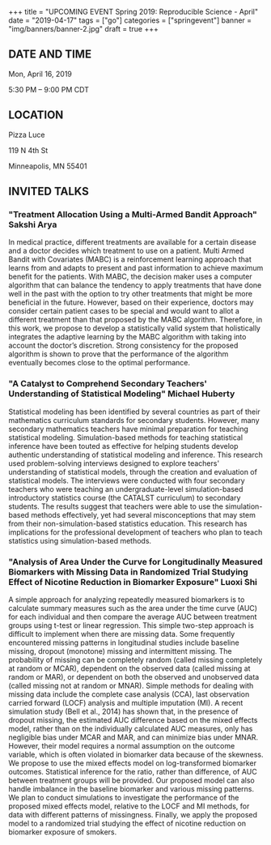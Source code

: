 +++
title = "UPCOMING EVENT Spring 2019: Reproducible Science - April"
date = "2019-04-17"
tags = ["go"]
categories = ["springevent"]
banner = "img/banners/banner-2.jpg"
draft = true
+++
<!--more-->
## DATE AND TIME
Mon, April 16, 2019

5:30 PM – 9:00 PM CDT

## LOCATION
Pizza Luce

119 N 4th St

Minneapolis, MN 55401

## INVITED TALKS 
### "Treatment Allocation Using a Multi-Armed Bandit Approach" Sakshi Arya 

In medical practice, different treatments are available for a certain disease and a doctor decides which treatment to use on a patient. Multi Armed Bandit with Covariates (MABC) is a reinforcement learning approach that learns from and adapts to present and past information to achieve maximum benefit for the patients. With MABC,  the decision maker uses a computer algorithm that can balance the tendency to apply treatments that have done well in the past with the option to try other treatments that might be more beneficial in the future. However, based on their experience, doctors may consider certain patient cases to be special and would want to allot a different treatment than that proposed by the MABC algorithm. Therefore, in this work, we propose to develop a statistically valid system that holistically integrates the adaptive learning by the MABC algorithm with taking into account the doctor’s discretion. Strong consistency for the proposed algorithm is shown to prove that the performance of the algorithm eventually becomes close to the optimal performance.

### "A Catalyst to Comprehend Secondary Teachers' Understanding of Statistical Modeling" Michael Huberty

Statistical modeling has been identified by several countries as part of their mathematics curriculum standards for secondary students. However, many secondary mathematics teachers have minimal preparation for teaching statistical modeling. Simulation-based methods for teaching statistical inference have been touted as effective for helping students develop authentic understanding of statistical modeling and inference. This research used problem-solving interviews designed to explore teachers' understanding of statistical models, through the creation and evaluation of statistical models.  The interviews were conducted with four secondary teachers who were teaching an undergraduate-level simulation-based introductory statistics course (the CATALST curriculum) to secondary students. The results suggest that teachers were able to use the simulation-based methods effectively, yet had several misconceptions that may stem from their non-simulation-based statistics education. This research has implications for the professional development of teachers who plan to teach statistics using simulation-based methods.

### "Analysis of Area Under the Curve for Longitudinally Measured Biomarkers with Missing Data in Randomized Trial Studying Effect of Nicotine Reduction in Biomarker Exposure" Luoxi Shi

A simple approach for analyzing repeatedly measured biomarkers is to calculate summary measures such as the area under the time curve (AUC) for each individual and then compare the average AUC between treatment groups using t-test or linear regression. This simple two-step approach is difficult to implement when there are missing data. Some frequently encountered missing patterns in longitudinal studies include baseline missing, dropout (monotone) missing and intermittent missing. The probability of missing can be completely random (called missing completely at random or MCAR), dependent on the observed data (called missing at random or MAR), or dependent on both the observed and unobserved data (called missing not at random or MNAR). Simple methods for dealing with missing data include the complete case analysis (CCA), last observation carried forward (LOCF) analysis and multiple imputation (MI). A recent simulation study (Bell et al., 2014) has shown that, in the presence of dropout missing, the estimated AUC difference based on the mixed effects model, rather than on the individually calculated AUC measures, only has negligible bias under MCAR and MAR, and can minimize bias under MNAR. However, their model requires a normal assumption on the outcome variable, which is often violated in biomarker data because of the skewness. We propose to use the mixed effects model on log-transformed biomarker outcomes. Statistical inference for the ratio, rather than difference, of AUC between treatment groups will be provided. Our proposed
model can also handle imbalance in the baseline biomarker and various missing patterns. We plan to conduct simulations to investigate the performance of the proposed mixed effects model, relative to the LOCF and MI methods, for data with different patterns of missingness. Finally, we apply the proposed model to a randomized trial studying the effect of nicotine reduction on biomarker exposure of smokers.